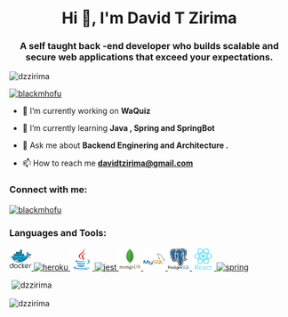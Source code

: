<h1 align="center">Hi 👋, I'm David T Zirima</h1>
<h3 align="center">A self taught back -end developer who builds scalable and secure web applications that exceed your expectations.</h3>

<p align="left"> <img src="https://komarev.com/ghpvc/?username=dzzirima&label=Profile%20views&color=0e75b6&style=flat" alt="dzzirima" /> </p>

<p align="left"> <a href="https://twitter.com/blackmhofu" target="blank"><img src="https://img.shields.io/twitter/follow/blackmhofu?logo=twitter&style=for-the-badge" alt="blackmhofu" /></a> </p>

- 🔭 I’m currently working on **WaQuiz**

- 🌱 I’m currently learning **Java , Spring and SpringBot**

- 💬 Ask me about **Backend Enginering and Architecture .**

- 📫 How to reach me **davidtzirima@gmail.com**

<h3 align="left">Connect with me:</h3>
<p align="left">
<a href="https://twitter.com/blackmhofu" target="blank"><img align="center" src="https://raw.githubusercontent.com/rahuldkjain/github-profile-readme-generator/master/src/images/icons/Social/twitter.svg" alt="blackmhofu" height="30" width="40" /></a>
</p>

<h3 align="left">Languages and Tools:</h3>
<p align="left"> <a href="https://www.docker.com/" target="_blank" rel="noreferrer"> <img src="https://raw.githubusercontent.com/devicons/devicon/master/icons/docker/docker-original-wordmark.svg" alt="docker" width="40" height="40"/> </a> <a href="https://heroku.com" target="_blank" rel="noreferrer"> <img src="https://www.vectorlogo.zone/logos/heroku/heroku-icon.svg" alt="heroku" width="40" height="40"/> </a> <a href="https://www.java.com" target="_blank" rel="noreferrer"> <img src="https://raw.githubusercontent.com/devicons/devicon/master/icons/java/java-original.svg" alt="java" width="40" height="40"/> </a> <a href="https://jestjs.io" target="_blank" rel="noreferrer"> <img src="https://www.vectorlogo.zone/logos/jestjsio/jestjsio-icon.svg" alt="jest" width="40" height="40"/> </a> <a href="https://www.mongodb.com/" target="_blank" rel="noreferrer"> <img src="https://raw.githubusercontent.com/devicons/devicon/master/icons/mongodb/mongodb-original-wordmark.svg" alt="mongodb" width="40" height="40"/> </a> <a href="https://www.mysql.com/" target="_blank" rel="noreferrer"> <img src="https://raw.githubusercontent.com/devicons/devicon/master/icons/mysql/mysql-original-wordmark.svg" alt="mysql" width="40" height="40"/> </a> <a href="https://www.postgresql.org" target="_blank" rel="noreferrer"> <img src="https://raw.githubusercontent.com/devicons/devicon/master/icons/postgresql/postgresql-original-wordmark.svg" alt="postgresql" width="40" height="40"/> </a> <a href="https://reactjs.org/" target="_blank" rel="noreferrer"> <img src="https://raw.githubusercontent.com/devicons/devicon/master/icons/react/react-original-wordmark.svg" alt="react" width="40" height="40"/> </a> <a href="https://spring.io/" target="_blank" rel="noreferrer"> <img src="https://www.vectorlogo.zone/logos/springio/springio-icon.svg" alt="spring" width="40" height="40"/> </a> </p>

<p>&nbsp;<img align="center" src="https://github-readme-stats.vercel.app/api?username=dzzirima&show_icons=true&locale=en" alt="dzzirima" /></p>

<p><img align="center" src="https://github-readme-streak-stats.herokuapp.com/?user=dzzirima&" alt="dzzirima" /></p>

